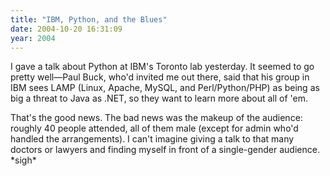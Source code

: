 ```yaml
---
title: "IBM, Python, and the Blues"
date: 2004-10-20 16:31:09
year: 2004
---
```

<p>I gave a talk about Python at IBM's Toronto lab yesterday.  It seemed to go pretty well—Paul Buck, who'd invited me out there, said that his group in IBM sees LAMP (Linux, Apache, MySQL, and Perl/Python/PHP) as being as big a threat to Java as .NET, so they want to learn more about all of 'em.</p>

<p>That's the good news.  The bad news was the makeup of the audience: roughly 40 people attended, all of them male (except for admin who'd handled the arrangements).  I can't imagine giving a talk to that many doctors or lawyers and finding myself in front of a single-gender audience. *sigh*</p>
